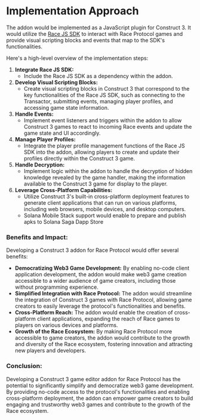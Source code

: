 # Implementation Approach

The addon would be implemented as a JavaScript plugin for Construct 3. It would utilize the [Race JS SDK](../../race-protocol/developer-tools/race-js-sdk/) to interact with Race Protocol games and provide visual scripting blocks and events that map to the SDK's functionalities.

Here's a high-level overview of the implementation steps:

1. **Integrate Race JS SDK:**
   * Include the Race JS SDK as a dependency within the addon.
2. **Develop Visual Scripting Blocks:**
   * Create visual scripting blocks in Construct 3 that correspond to the key functionalities of the Race JS SDK, such as connecting to the Transactor, submitting events, managing player profiles, and accessing game state information.
3. **Handle Events:**
   * Implement event listeners and triggers within the addon to allow Construct 3 games to react to incoming Race events and update the game state and UI accordingly.
4. **Manage Player Profiles:**
   * Integrate the player profile management functions of the Race JS SDK into the addon, allowing players to create and update their profiles directly within the Construct 3 game.
5. **Handle Decryption:**
   * Implement logic within the addon to handle the decryption of hidden knowledge revealed by the game handler, making the information available to the Construct 3 game for display to the player.
6. **Leverage Cross-Platform Capabilities:**
   * Utilize Construct 3's built-in cross-platform deployment features to generate client applications that can run on various platforms, including web browsers, mobile devices, and desktop computers.
   * Solana Mobile Stack support would enable to prepare and publish apks to Solana Saga Dapp Store

### **Benefits and Impact:**

Developing a Construct 3 addon for Race Protocol would offer several benefits:

* **Democratizing Web3 Game Development:** By enabling no-code client application development, the addon would make web3 game creation accessible to a wider audience of game creators, including those without programming experience.
* **Simplified Integration with Race Protocol:** The addon would streamline the integration of Construct 3 games with Race Protocol, allowing game creators to easily leverage the protocol's functionalities and benefits.
* **Cross-Platform Reach:** The addon would enable the creation of cross-platform client applications, expanding the reach of Race games to players on various devices and platforms.
* **Growth of the Race Ecosystem:** By making Race Protocol more accessible to game creators, the addon would contribute to the growth and diversity of the Race ecosystem, fostering innovation and attracting new players and developers.

### **Conclusion:**

Developing a Construct 3 game editor addon for Race Protocol has the potential to significantly simplify and democratize web3 game development. By providing no-code access to the protocol's functionalities and enabling cross-platform deployment, the addon can empower game creators to build engaging and trustworthy web3 games and contribute to the growth of the Race ecosystem.
